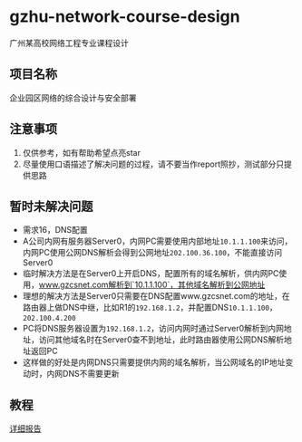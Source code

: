 # gzhu-network-course-design

广州某高校网络工程专业课程设计

## 项目名称

企业园区网络的综合设计与安全部署

## 注意事项

1. 仅供参考，如有帮助希望点亮star
2. 尽量使用口语描述了解决问题的过程，请不要当作report照抄，测试部分只提供思路

## 暂时未解决问题

- 需求16，DNS配置
- A公司内网有服务器Server0，内网PC需要使用内部地址`10.1.1.100`来访问，内网PC使用公网DNS解析会得到公网地址`202.100.36.100`，不能直接访问Server0
- 临时解决方法是在Server0上开启DNS，配置所有的域名解析，供内网PC使用，www.gzcsnet.com解析到`10.1.1.100`，其他域名解析到公网地址
- 理想的解决方法是Server0只需要在DNS配置www.gzcsnet.com的地址，在路由器上做DNS中继，比如R1的`192.168.1.2`，并配置DNS`10.1.1.100`，`202.100.4.200`
- PC将DNS服务器设置为`192.168.1.2`，访问内网时通过Server0解析到内网地址，访问其他域名时在Server0查不到地址，此时路由器使用公网DNS解析地址返回PC
- 这样做的好处是内网DNS只需要提供内网的域名解析，当公网域名的IP地址变动时，内网DNS不需要更新

## 教程

[详细报告](report.md)
